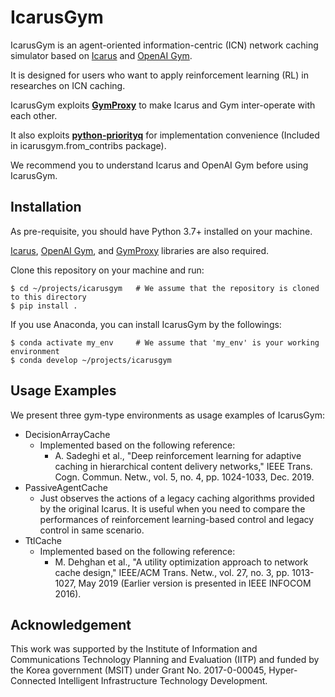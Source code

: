 # IcarusGym

IcarusGym is an agent-oriented information-centric (ICN) network caching simulator based on 
[Icarus](https://icarus-sim.github.io) and [OpenAI Gym](https://gym.openai.com/). 

It is designed for users who want to apply reinforcement learning (RL) in researches on ICN caching. 

IcarusGym exploits **[GymProxy](https://github.com/etri/GymProxy)** to make Icarus and Gym inter-operate with each 
other. 

It also exploits **[python-priorityq](https://github.com/elplatt/python-priorityq)** for implementation 
convenience (Included in icarusgym.from_contribs package).

We recommend you to understand Icarus and OpenAI Gym before using IcarusGym. 

## Installation

As pre-requisite, you should have Python 3.7+ installed on your machine. 

[Icarus](https://icarus-sim.github.io), [OpenAI Gym](https://gym.openai.com/), and 
[GymProxy](https://github.com/etri/GymProxy) libraries are also required. 

Clone this repository on your machine and run: 
    
    $ cd ~/projects/icarusgym   # We assume that the repository is cloned to this directory
    $ pip install . 

If you use Anaconda, you can install IcarusGym by the followings:

    $ conda activate my_env     # We assume that 'my_env' is your working environment
    $ conda develop ~/projects/icarusgym

## Usage Examples

We present three gym-type environments as usage examples of IcarusGym: 
- DecisionArrayCache
    - Implemented based on the following reference: 
        - A. Sadeghi et al., "Deep reinforcement learning for adaptive caching in hierarchical content delivery 
        networks," IEEE Trans. Cogn. Commun. Netw., vol. 5, no. 4, pp. 1024-1033, Dec. 2019.
- PassiveAgentCache
    - Just observes the actions of a legacy caching algorithms provided by the original Icarus. It is useful when you 
    need to compare the performances of reinforcement learning-based control and legacy control in same scenario.
- TtlCache
    - Implemented based on the following reference: 
        - M. Dehghan et al., "A utility optimization approach to network cache design," IEEE/ACM Trans. Netw., vol. 27, 
        no. 3, pp. 1013-1027, May 2019 (Earlier version is presented in IEEE INFOCOM 2016).

## Acknowledgement

This work was supported by the Institute of Information and Communications Technology Planning and Evaluation (IITP)
and funded by the Korea government (MSIT) under Grant No. 2017-0-00045, Hyper-Connected Intelligent Infrastructure
Technology Development. 
